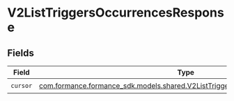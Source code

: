 # V2ListTriggersOccurrencesResponse


## Fields

| Field                                                                                                                                             | Type                                                                                                                                              | Required                                                                                                                                          | Description                                                                                                                                       |
| ------------------------------------------------------------------------------------------------------------------------------------------------- | ------------------------------------------------------------------------------------------------------------------------------------------------- | ------------------------------------------------------------------------------------------------------------------------------------------------- | ------------------------------------------------------------------------------------------------------------------------------------------------- |
| `cursor`                                                                                                                                          | [com.formance.formance_sdk.models.shared.V2ListTriggersOccurrencesResponseCursor](../../models/shared/V2ListTriggersOccurrencesResponseCursor.md) | :heavy_check_mark:                                                                                                                                | N/A                                                                                                                                               |